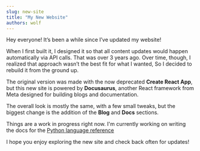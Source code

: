 ```yaml
---
slug: new-site
title: "My New Website"
authors: wolf
---
```


Hey everyone! It’s been a while since I’ve updated my website!  

When I first built it, I designed it so that all content updates would happen automatically via API calls. That was over 3 years ago. Over time, though, I realized that approach wasn’t the best fit for what I wanted, So I decided to rebuild it from the ground up. 

The original version was made with the now deprecated **Create React App**, but this new site is powered by **Docusaurus**, another React framework from Meta designed for building blogs and documentation.

The overall look is mostly the same, with a few small tweaks, but the biggest change is the addition of the **Blog** and **Docs** sections.

Things are a work in progress right now. I'm currently working on writing the docs for the [Python language reference](../docs/Coding/Python%20Docs/Language%20reference)

I hope you enjoy exploring the new site and check back often for updates!

<!-- truncate -->